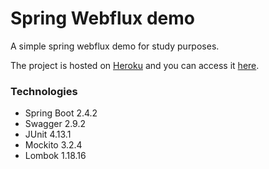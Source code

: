 # Spring Webflux demo

A simple spring webflux demo for study purposes.

The project is hosted on [Heroku](https://www.heroku.com/) and you can
access it [here](https://spring-webflux-demo.herokuapp.com/).

### Technologies
- Spring Boot 2.4.2
- Swagger 2.9.2
- JUnit 4.13.1
- Mockito 3.2.4
- Lombok 1.18.16